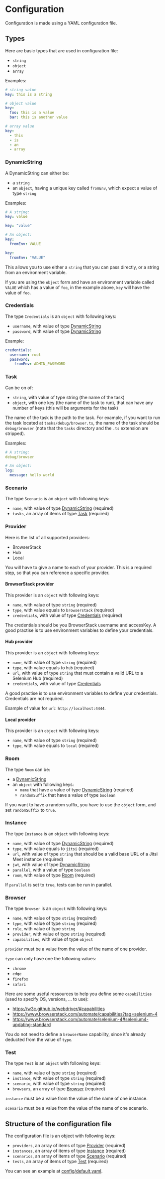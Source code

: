 # Configuration

Configuration is made using a YAML configuration file.

## Types

Here are basic types that are used in configuration file:

- `string`
- `object`
- `array`

Examples:

```yaml
# string value
key: this is a string

# object value
key:
  foo: this is a value
  bar: this is another value

# array value
key:
  - this
  - is
  - an
  - array
```

### DynamicString

A DynamicString can either be:

- a `string`
- an `object`, having a unique key called `fromEnv`, which expect a value of type `string`

Examples:

```yaml
# A string:
key: value

key: "value"

# An object:
key:
  fromEnv: VALUE

key:
  fromEnv: "VALUE"
```

This allows you to use either a `string` that you can pass directly, or a string from an environment variable.

If you are using the `object` form and have an environment variable called `VALUE` which has a value of `foo`, in the example above, `key` will have the value of `foo`.

### Credentials

The type `Credentials` is an `object` with following keys:

- `username`, with value of type [DynamicString](#DynamicString)
- `password`, with value of type [DynamicString](#DynamicString)

Example:

```yaml
credentials:
  username: root
  password:
    fromEnv: ADMIN_PASSWORD
```

### Task

Can be on of:

- `string`, with value of type string (the name of the task)
- `object`, with one key (the name of the task to run), that can have any number of keys (this will be arguments for the task)

The name of the task is the path to the task.
For example, if you want to run the task located at `tasks/debug/browser.ts`, the name of the task should be `debug/browser` (note that the `tasks` directory and the `.ts` extension are stripped).

Examples:

```yaml
# A string:
debug/browser

# An object:
log:
  message: hello world
```

### Scenario

The type `Scenario` is an `object` with following keys:

- `name`, with value of type [DynamicString](#DynamicString) (required)
- `tasks`, an array of items of type [Task](#Task) (required)

### Provider

Here is the list of all supported providers:

- BrowserStack
- Hub
- Local

You will have to give a name to each of your provider.
This is a required step, so that you can reference a specific provider.

#### BrowserStack provider

This provider is an `object` with following keys:

- `name`, with value of type `string` (required)
- `type`, with value equals to `browserstack` (required)
- `credentials`, with value of type [Credentials](#Credentials) (required)

The credentials should be you BrowserStack username and accessKey.
A good practise is to use environment variables to define your credentials.

#### Hub provider

This provider is an `object` with following keys:

- `name`, with value of type `string` (required)
- `type`, with value equals to `hub` (required)
- `url`, with value of type `string` that must contain a valid URL to a Selenium Hub (required)
- `credentials`, with value of type [Credentials](#Credentials)

A good practise is to use environment variables to define your credentials.
Credentials are not required.

Example of value for `url`: `http://localhost:4444`.

#### Local provider

This provider is an `object` with following keys:

- `name`, with value of type `string` (required)
- `type`, with value equals to `local` (required)

### Room

The type `Room` can be:

- a [DynamicString](#DynamicString)
- an `object` with following keys:
  - `name` that have a value of type [DynamicString](#DynamicString) (required)
  - `randomSuffix` that have a value of type `boolean`

If you want to have a random suffix, you have to use the `object` form, and set `randomSuffix` to `true`.

### Instance

The type `Instance` is an `object` with following keys:

- `name`, with value of type [DynamicString](#DynamicString) (required)
- `type`, with value equals to `jitsi` (required)
- `url`, with value of type `string` that should be a valid base URL of a Jitsi Meet instance (required)
- `jwt`, with value of type [DynamicString](#DynamicString)
- `parallel`, with a value of type `boolean`
- `room`, with value of type [Room](#Room) (required)

If `parallel` is set to `true`, tests can be run in parallel.

### Browser

The type `Browser` is an `object` with following keys:

- `name`, with value of type `string` (required)
- `type`, with value of type `string` (required)
- `role`, with value of type `string`
- `provider`, with value of type `string` (required)
- `capabilities`, with value of type `object`

`provider` must be a value from the value of the name of one provider.

`type` can only have one the following values:

- `chrome`
- `edge`
- `firefox`
- `safari`

Here are some useful ressources to help you define some `capabilities` (used to specify OS, versions, … to use):

- https://w3c.github.io/webdriver/#capabilities
- https://www.browserstack.com/automate/capabilities?tag=selenium-4
- https://www.browserstack.com/automate/selenium-4#selenium4-updating-standard

You do not need to define a `browserName` capability, since it's already deducted from the value of `type`.

### Test

The type `Test` is an `object` with following keys:

- `name`, with value of type `string` (required)
- `instance`, with value of type `string` (required)
- `scenario`, with value of type `string` (required)
- `browsers`, an array of type [Browser](#Browser) (required)

`instance` must be a value from the value of the name of one instance.

`scenario` must be a value from the value of the name of one scenario.

## Structure of the configuration file

The configuration file is an object with following keys:

- `providers`, an array of items of type [Provider](#Provider) (required)
- `instances`, an array of items of type [Instance](#Instance) (required)
- `scenarios`, an array of items of type [Scenario](#Scenario) (required)
- `tests`, an array of items of type [Test](#Test) (required)

You can see an example at [config/default.yaml](../config/default.yaml).
